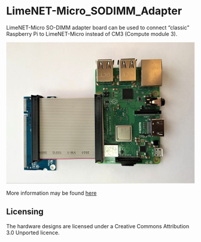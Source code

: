 # LimeNET-Micro_SODIMM_Adapter
LimeNET-Micro SO-DIMM adapter board can be used to connect “classic” Raspberry Pi to LimeNET-Micro instead of CM3 (Compute module 3).

![LimeNET-Micro board](/images/640px-LimeNET-Micro_SODIMM_adapter_Figure_4.jpg)

More information may be found [here](https://wiki.myriadrf.org/LimeNET-Micro_SO-DIMM_Adapter_for_Classic_Raspberry_Pi)

## Licensing

The hardware designs are licensed under a Creative Commons Attribution 3.0 Unported licence.
